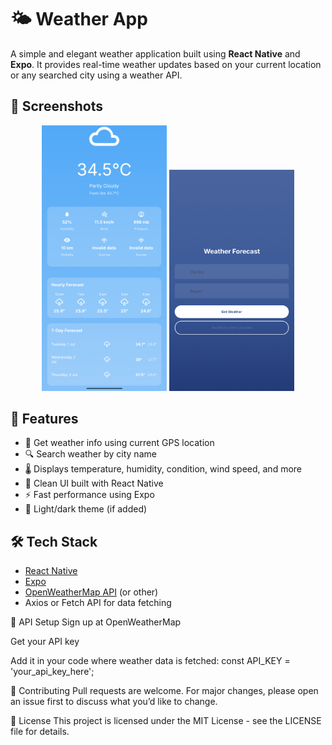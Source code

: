 # 🌤️ Weather App

A simple and elegant weather application built using **React Native** and **Expo**. It provides real-time weather updates based on your current location or any searched city using a weather API.

## 📸 Screenshots

<!-- Add your own screenshots in this section -->
<p align="center">
  <img src="screenshorts\home.png" width="200" />
  <img src="screenshorts\search.png" width="200" />
</p>

## 🚀 Features

- 📍 Get weather info using current GPS location
- 🔍 Search weather by city name
- 🌡️ Displays temperature, humidity, condition, wind speed, and more
- 🎨 Clean UI built with React Native
- ⚡ Fast performance using Expo
- 🌙 Light/dark theme (if added)

## 🛠️ Tech Stack

- [React Native](https://reactnative.dev/)
- [Expo](https://expo.dev/)
- [OpenWeatherMap API](https://openweathermap.org/api) (or other)
- Axios or Fetch API for data fetching



🔑 API Setup
Sign up at OpenWeatherMap

Get your API key

Add it in your code where weather data is fetched:
const API_KEY = 'your_api_key_here';

🤝 Contributing
Pull requests are welcome. For major changes, please open an issue first to discuss what you’d like to change.

📄 License
This project is licensed under the MIT License - see the LICENSE file for details.